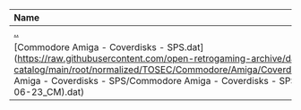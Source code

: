 |Name|Size|
|:---|---:|
|[..](../index.html)|DIR|
|[Commodore Amiga - Coverdisks - SPS.dat](https://raw.githubusercontent.com/open-retrogaming-archive/dat-catalog/main/root/normalized/TOSEC/Commodore/Amiga/Coverdisks/SPS/Commodore Amiga - Coverdisks - SPS/Commodore Amiga - Coverdisks - SPS (TOSEC-v2020-06-23_CM).dat)|15036|
